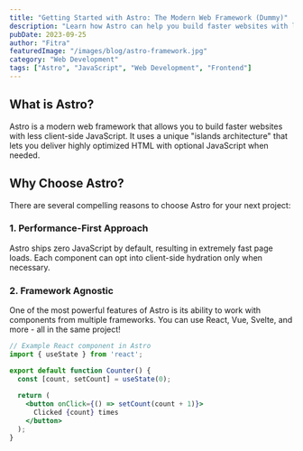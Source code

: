 ```yaml
---
title: "Getting Started with Astro: The Modern Web Framework (Dummy)"
description: "Learn how Astro can help you build faster websites with less JavaScript and a better developer experience."
pubDate: 2023-09-25
author: "Fitra"
featuredImage: "/images/blog/astro-framework.jpg"
category: "Web Development"
tags: ["Astro", "JavaScript", "Web Development", "Frontend"]
---
```


## What is Astro?

Astro is a modern web framework that allows you to build faster websites with less client-side JavaScript. It uses a unique "islands architecture" that lets you deliver highly optimized HTML with optional JavaScript when needed.

## Why Choose Astro?

There are several compelling reasons to choose Astro for your next project:

### 1. Performance-First Approach

Astro ships zero JavaScript by default, resulting in extremely fast page loads. Each component can opt into client-side hydration only when necessary.

### 2. Framework Agnostic

One of the most powerful features of Astro is its ability to work with components from multiple frameworks. You can use React, Vue, Svelte, and more - all in the same project!

```jsx
// Example React component in Astro
import { useState } from 'react';

export default function Counter() {
  const [count, setCount] = useState(0);
  
  return (
    <button onClick={() => setCount(count + 1)}>
      Clicked {count} times
    </button>
  );
}
